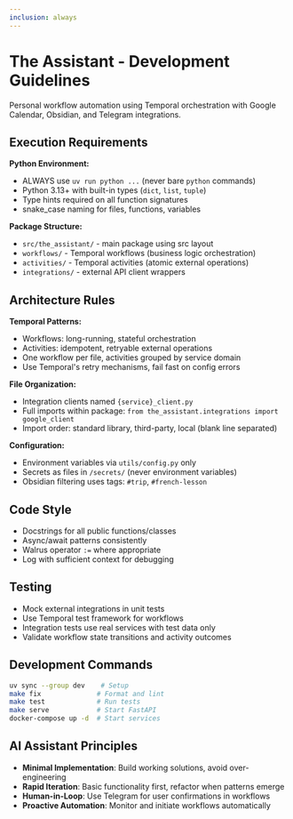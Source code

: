 ```yaml
---
inclusion: always
---
```


# The Assistant - Development Guidelines

Personal workflow automation using Temporal orchestration with Google Calendar, Obsidian, and Telegram integrations.

## Execution Requirements

**Python Environment:**
- ALWAYS use `uv run python ...` (never bare `python` commands)
- Python 3.13+ with built-in types (`dict`, `list`, `tuple`)
- Type hints required on all function signatures
- snake_case naming for files, functions, variables

**Package Structure:**
- `src/the_assistant/` - main package using src layout
- `workflows/` - Temporal workflows (business logic orchestration)
- `activities/` - Temporal activities (atomic external operations)
- `integrations/` - external API client wrappers

## Architecture Rules

**Temporal Patterns:**
- Workflows: long-running, stateful orchestration
- Activities: idempotent, retryable external operations
- One workflow per file, activities grouped by service domain
- Use Temporal's retry mechanisms, fail fast on config errors

**File Organization:**
- Integration clients named `{service}_client.py`
- Full imports within package: `from the_assistant.integrations import google_client`
- Import order: standard library, third-party, local (blank line separated)

**Configuration:**
- Environment variables via `utils/config.py` only
- Secrets as files in `/secrets/` (never environment variables)
- Obsidian filtering uses tags: `#trip`, `#french-lesson`

## Code Style

- Docstrings for all public functions/classes
- Async/await patterns consistently
- Walrus operator `:=` where appropriate
- Log with sufficient context for debugging

## Testing

- Mock external integrations in unit tests
- Use Temporal test framework for workflows
- Integration tests use real services with test data only
- Validate workflow state transitions and activity outcomes

## Development Commands

```bash
uv sync --group dev    # Setup
make fix              # Format and lint
make test             # Run tests
make serve            # Start FastAPI
docker-compose up -d  # Start services
```

## AI Assistant Principles

- **Minimal Implementation**: Build working solutions, avoid over-engineering
- **Rapid Iteration**: Basic functionality first, refactor when patterns emerge
- **Human-in-Loop**: Use Telegram for user confirmations in workflows
- **Proactive Automation**: Monitor and initiate workflows automatically